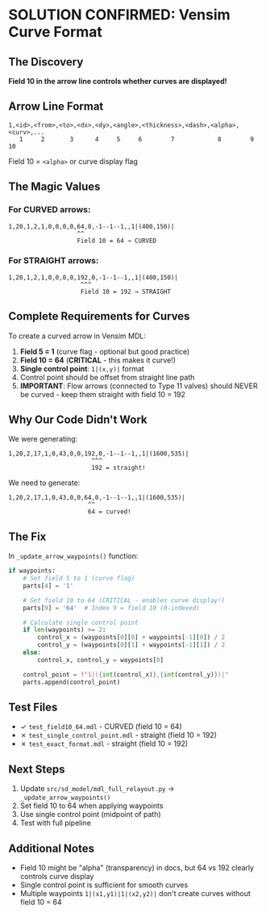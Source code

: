 # SOLUTION CONFIRMED: Vensim Curve Format

## The Discovery

**Field 10 in the arrow line controls whether curves are displayed!**

## Arrow Line Format

```
1,<id>,<from>,<to>,<dx>,<dy>,<angle>,<thickness>,<dash>,<alpha>,<curv>,...
   1     2       3      4     5     6        7            8        9       10
```

Field 10 = `<alpha>` or curve display flag

## The Magic Values

### For CURVED arrows:
```
1,20,1,2,1,0,0,0,0,64,0,-1--1--1,,1|(400,150)|
                   ^^
                   Field 10 = 64 → CURVED
```

### For STRAIGHT arrows:
```
1,20,1,2,1,0,0,0,0,192,0,-1--1--1,,1|(400,150)|
                    ^^^
                    Field 10 = 192 → STRAIGHT
```

## Complete Requirements for Curves

To create a curved arrow in Vensim MDL:

1. **Field 5 = 1** (curve flag - optional but good practice)
2. **Field 10 = 64** (**CRITICAL** - this makes it curve!)
3. **Single control point**: `1|(x,y)|` format
4. Control point should be offset from straight line path
5. **IMPORTANT**: Flow arrows (connected to Type 11 valves) should NEVER be curved - keep them straight with field 10 = 192

## Why Our Code Didn't Work

We were generating:
```
1,20,2,17,1,0,43,0,0,192,0,-1--1--1,,1|(1600,535)|
                       ^^^
                       192 = straight!
```

We need to generate:
```
1,20,2,17,1,0,43,0,0,64,0,-1--1--1,,1|(1600,535)|
                      ^^
                      64 = curved!
```

## The Fix

In `_update_arrow_waypoints()` function:

```python
if waypoints:
    # Set field 5 to 1 (curve flag)
    parts[4] = '1'

    # Set field 10 to 64 (CRITICAL - enables curve display!)
    parts[9] = '64'  # Index 9 = field 10 (0-indexed)

    # Calculate single control point
    if len(waypoints) >= 2:
        control_x = (waypoints[0][0] + waypoints[-1][0]) / 2
        control_y = (waypoints[0][1] + waypoints[-1][1]) / 2
    else:
        control_x, control_y = waypoints[0]

    control_point = f"1|({int(control_x)},{int(control_y)})|"
    parts.append(control_point)
```

## Test Files

- ✓ `test_field10_64.mdl` - CURVED (field 10 = 64)
- ✗ `test_single_control_point.mdl` - straight (field 10 = 192)
- ✗ `test_exact_format.mdl` - straight (field 10 = 192)

## Next Steps

1. Update `src/sd_model/mdl_full_relayout.py` → `_update_arrow_waypoints()`
2. Set field 10 to 64 when applying waypoints
3. Use single control point (midpoint of path)
4. Test with full pipeline

## Additional Notes

- Field 10 might be "alpha" (transparency) in docs, but 64 vs 192 clearly controls curve display
- Single control point is sufficient for smooth curves
- Multiple waypoints `1|(x1,y1)|1|(x2,y2)|` don't create curves without field 10 = 64
